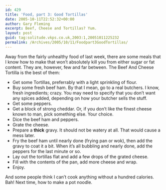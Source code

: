```yaml
---
id: 429
title: 'Food, part 3: Good Tortillas'
date: 2005-10-11T22:52:32+00:00
author: Gary Fleming
excerpt: Beef, Cheese and Tortillas? Yum.
layout: post
guid: tag:solitude.vkps.co.uk,2003:1,20051011225232
permalink: /Archives/2005/10/11/Foodpart3GoodTortillas/
---
```

Away from the fairly unhealthy food of last week, there are some meals that I know how to make that won&#8217;t absolutely kill you from either sugar or fat content. They are, however, few and far between. The Beef And Cheese Tortilla is the best of them:

  * Get some Tortillas, preferrably with a light sprinkling of flour.
  * Buy some fresh beef ham. By that I mean, go to a real butchers. I know, fresh ingredients; crazy. You may need to specify that you don&#8217;t want any spices added, depending on how your butcher sells the stuff.
  * Get some peppers.
  * Get a block of strong cheddar. Or, if you don&#8217;t like the finest cheese known to man, pick something else. Your choice.
  * Dice the beef ham and peppers.
  * Grate the cheese.
  * Prepare a **thick** gravy. It should not be watery at all. That would cause a mess later.
  * Fry the beef ham until nearly done (frying pan or wok), then add the gravy to coat it a bit. When it&#8217;s all bubbling and nearly done, add the peppers for the last minute or so.
  * Lay out the tortillas flat and add a few drops of the grated cheese.
  * Fill with the contents of the pan, add more cheese and wrap.
  * Enjoy.

And some people think I can&#8217;t cook anything without a hundred calories. Bah! Next time, how to make a pot noodle.